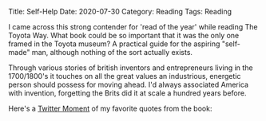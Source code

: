 Title: Self-Help
Date: 2020-07-30
Category: Reading
Tags: Reading

I came across this strong contender for 'read of the year' while reading The Toyota Way. What book could be so important that it was the only one framed in the Toyota museum? A practical guide for the aspiring "self-made" man, although nothing of the sort actually exists. 

Through various stories of british inventors and entrepreneurs living in the 1700/1800's it touches on all the great values an industrious, energetic person should possess for moving ahead. I'd always associated America with invention, forgetting the Brits did it at scale a hundred years before.

Here's a [Twitter Moment](https://twitter.com/i/events/1254446510877618177?s=20) of my favorite quotes from the book: 
